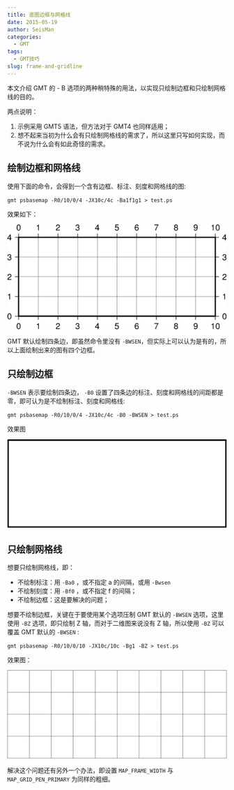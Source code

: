 ```yaml
---
title: 底图边框与网格线
date: 2015-05-19
author: SeisMan
categories:
  - GMT
tags:
  - GMT技巧
slug: frame-and-gridline
---
```


本文介绍 GMT 的 - B 选项的两种稍特殊的用法，以实现只绘制边框和只绘制网格线的目的。

两点说明：

1.  示例采用 GMT5 语法，但方法对于 GMT4 也同样适用；
2.  想不起来当初为什么会有只绘制网格线的需求了，所以这里只写如何实现，而不说为什么会有如此奇怪的需求。

<!--more-->

## 绘制边框和网格线

使用下面的命令，会得到一个含有边框、标注、刻度和网格线的图:

    gmt psbasemap -R0/10/0/4 -JX10c/4c -Ba1f1g1 > test.ps

效果如下：

![](/images/2015051901.png)

GMT 默认绘制四条边，即虽然命令里没有 `-BWSEN`，但实际上可以认为是有的，所以上面绘制出来的图有四个边框。

## 只绘制边框

`-BWSEN` 表示要绘制四条边， `-B0` 设置了四条边的标注、刻度和网格线的间距都是零，即可认为是不绘制标注、刻度和网格线:

    gmt psbasemap -R0/10/0/4 -JX10c/4c -B0 -BWSEN > test.ps

效果图

![](/images/2015051902.png)

## 只绘制网格线

想要只绘制网格线，即：

-   不绘制标注：用 `-Ba0` ，或不指定 a 的间隔，或用 `-Bwsen`
-   不绘制刻度：用 `-Bf0` ，或不指定 f 的间隔；
-   不绘制边框：这是要解决的问题；

想要不绘制边框，关键在于要使用某个选项压制 GMT 默认的 `-BWSEN` 选项，这里使用 `-BZ` 选项，即只绘制 Z 轴，而对于二维图来说没有 Z 轴，所以使用 `-BZ` 可以覆盖 GMT 默认的 `-BWSEN` :

    gmt psbasemap -R0/10/0/10 -JX10c/10c -Bg1 -BZ > test.ps

效果图：

![](/images/2015051903.png)

解决这个问题还有另外一个办法，即设置 `MAP_FRAME_WIDTH` 与 `MAP_GRID_PEN_PRIMARY` 为同样的粗细。
